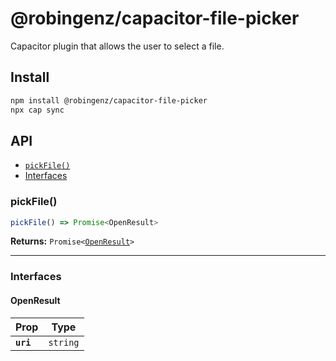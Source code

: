 # @robingenz/capacitor-file-picker

Capacitor plugin that allows the user to select a file.

## Install

```bash
npm install @robingenz/capacitor-file-picker
npx cap sync
```

## API

<docgen-index>

* [`pickFile()`](#pickfile)
* [Interfaces](#interfaces)

</docgen-index>

<docgen-api>
<!--Update the source file JSDoc comments and rerun docgen to update the docs below-->

### pickFile()

```typescript
pickFile() => Promise<OpenResult>
```

**Returns:** <code>Promise&lt;<a href="#openresult">OpenResult</a>&gt;</code>

--------------------


### Interfaces


#### OpenResult

| Prop      | Type                |
| --------- | ------------------- |
| **`uri`** | <code>string</code> |

</docgen-api>
